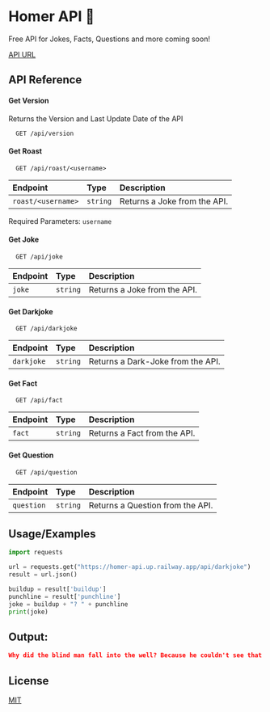 
# Homer API 🤠
Free API for Jokes, Facts, Questions and more coming soon!

<a href="https://homer-api.up.railway.app/api/darkjoke">API URL</a>

## API Reference

#### Get Version
Returns the Version and Last Update Date of the API
```http
  GET /api/version
```

#### Get Roast

```http
  GET /api/roast/<username>
```

| Endpoint | Type     | Description                |
| :-------- | :------- | :------------------------- |
| `roast/<username>` | `string` | Returns a Joke from the API. |

Required Parameters: `username`

#### Get Joke

```http
  GET /api/joke
```

| Endpoint | Type     | Description                |
| :-------- | :------- | :------------------------- |
| `joke` | `string` | Returns a Joke from the API. |

#### Get Darkjoke

```http
  GET /api/darkjoke
```

| Endpoint | Type     | Description                |
| :-------- | :------- | :------------------------- |
| `darkjoke` | `string` | Returns a Dark-Joke from the API. |

#### Get Fact

```http
  GET /api/fact
```

| Endpoint | Type     | Description                |
| :-------- | :------- | :------------------------- |
| `fact` | `string` | Returns a Fact from the API. |

#### Get Question

```http
  GET /api/question
```

| Endpoint | Type     | Description                |
| :-------- | :------- | :------------------------- |
| `question` | `string` | Returns a Question from the API. |


## Usage/Examples

```python
import requests

url = requests.get("https://homer-api.up.railway.app/api/darkjoke")
result = url.json()

buildup = result['buildup']
punchline = result['punchline']
joke = buildup + "? " + punchline
print(joke)
```

## Output:
```json
Why did the blind man fall into the well? Because he couldn't see that well.
```

## License

[MIT](https://choosealicense.com/licenses/mit/)

